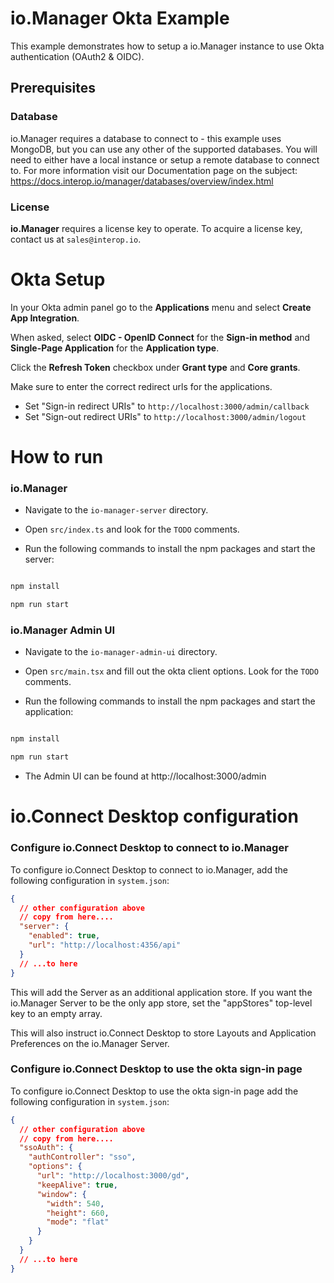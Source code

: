 # io.Manager Okta Example

This example demonstrates how to setup a io.Manager instance to use Okta authentication (OAuth2 & OIDC).

## Prerequisites

### Database

io.Manager requires a database to connect to - this example uses MongoDB, but you can use any other of the supported databases. You will need to either have a local instance or setup a remote database to connect to. For more information visit our Documentation page on the subject: https://docs.interop.io/manager/databases/overview/index.html

### License

**io.Manager** requires a license key to operate. To acquire a license key, contact us at `sales@interop.io`.

# Okta Setup

In your Okta admin panel go to the **Applications** menu and select **Create App Integration**.

When asked, select **OIDC - OpenID Connect** for the **Sign-in method** and **Single-Page Application** for the **Application type**.

Click the **Refresh Token** checkbox under **Grant type** and **Core grants**.

Make sure to enter the correct redirect urls for the applications.

- Set "Sign-in redirect URIs" to `http://localhost:3000/admin/callback`
- Set "Sign-out redirect URIs" to `http://localhost:3000/admin/logout`

# How to run

### io.Manager

- Navigate to the `io-manager-server` directory.

- Open `src/index.ts` and look for the `TODO` comments.

- Run the following commands to install the npm packages and start the server:

```sh

npm install

npm run start

```

### io.Manager Admin UI

- Navigate to the `io-manager-admin-ui` directory.

- Open `src/main.tsx` and fill out the okta client options. Look for the `TODO` comments.

- Run the following commands to install the npm packages and start the application:

```sh

npm install

npm run start

```

- The Admin UI can be found at http://localhost:3000/admin

# io.Connect Desktop configuration

### Configure io.Connect Desktop to connect to io.Manager

To configure io.Connect Desktop to connect to io.Manager, add the following configuration in `system.json`:

```json
{
  // other configuration above
  // copy from here....
  "server": {
    "enabled": true,
    "url": "http://localhost:4356/api"
  }
  // ...to here
}
```

This will add the Server as an additional application store. If you want the io.Manager Server to be the only app store, set the "appStores" top-level key to an empty array.

This will also instruct io.Connect Desktop to store Layouts and Application Preferences on the io.Manager Server.

### Configure io.Connect Desktop to use the okta sign-in page

To configure io.Connect Desktop to use the okta sign-in page add the following configuration in `system.json`:

```json
{
  // other configuration above
  // copy from here....
  "ssoAuth": {
    "authController": "sso",
    "options": {
      "url": "http://localhost:3000/gd",
      "keepAlive": true,
      "window": {
        "width": 540,
        "height": 660,
        "mode": "flat"
      }
    }
  }
  // ...to here
}
```
